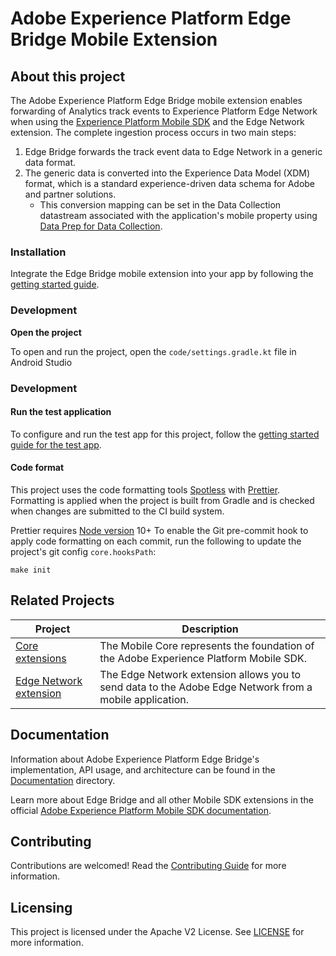 # Adobe Experience Platform Edge Bridge Mobile Extension

## About this project

The Adobe Experience Platform Edge Bridge mobile extension enables forwarding of Analytics track events to Experience Platform Edge Network when using the [Experience Platform Mobile SDK](https://developer.adobe.com/client-sdks) and the Edge Network extension. The complete ingestion process occurs in two main steps:
1. Edge Bridge forwards the track event data to Edge Network in a generic data format. 
2. The generic data is converted into the Experience Data Model (XDM) format, which is a standard experience-driven data schema for Adobe and partner solutions. 
   * This conversion mapping can be set in the Data Collection datastream associated with the application's mobile property using [Data Prep for Data Collection](https://experienceleague.adobe.com/docs/platform-learn/data-collection/edge-network/data-prep.html).

### Installation

Integrate the Edge Bridge mobile extension into your app by following the [getting started guide](Documentation/getting-started.md).

### Development

**Open the project**

To open and run the project, open the `code/settings.gradle.kt` file in Android Studio

### Development

#### Run the test application

To configure and run the test app for this project, follow the [getting started guide for the test app](Documentation/getting-started-test-app.md).

#### Code format

This project uses the code formatting tools [Spotless](https://github.com/diffplug/spotless/tree/main/plugin-gradle) with [Prettier](https://prettier.io/). Formatting is applied when the project is built from Gradle and is checked when changes are submitted to the CI build system.

Prettier requires [Node version](https://nodejs.org/en/download/releases/) 10+
To enable the Git pre-commit hook to apply code formatting on each commit, run the following to update the project's git config `core.hooksPath`:
```
make init
```

## Related Projects

| Project                                                      | Description                                                  |
| ------------------------------------------------------------ | ------------------------------------------------------------ |
| [Core extensions](https://github.com/adobe/aepsdk-core-android)                                    | The Mobile Core represents the foundation of the Adobe Experience Platform Mobile SDK. |
| [Edge Network extension](https://github.com/adobe/aepsdk-edge-android) | The Edge Network extension allows you to send data to the Adobe Edge Network from a mobile application. |

## Documentation

Information about Adobe Experience Platform Edge Bridge's implementation, API usage, and architecture can be found in the [Documentation](Documentation) directory.

Learn more about Edge Bridge and all other Mobile SDK extensions in the official [Adobe Experience Platform Mobile SDK documentation](https://developer.adobe.com/client-sdks/documentation/edge-network/).

## Contributing

Contributions are welcomed! Read the [Contributing Guide](./.github/CONTRIBUTING.md) for more information.

## Licensing

This project is licensed under the Apache V2 License. See [LICENSE](LICENSE) for more information.

